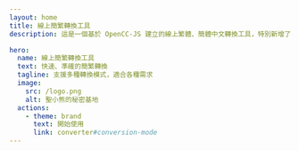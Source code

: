 ```yaml
---
layout: home
title: 線上簡繁轉換工具
description: 這是一個基於 OpenCC-JS 建立的線上繁體、簡體中文轉換工具，特別新增了簡轉繁功能，支援台灣化、香港化等多種模式，讓使用者能快速、準確地完成文字轉換。

hero:
  name: 線上簡繁轉換工具
  text: 快速、準確的簡繁轉換
  tagline: 支援多種轉換模式，適合各種需求
  image:
    src: /logo.png
    alt: 聖小熊的秘密基地
  actions:
    - theme: brand
      text: 開始使用
      link: converter#conversion-mode
---
```

<OpenCCConverter />

<style>
   /* 針對 VitePress 文章頁面中，主要內容區塊裡的第一個 h2 標題 */
    h2:first-child {
    border-top: none !important;
    padding-top: 5px !important;
    margin-top: 5px !important;
    }
    .vp-doc > div > h2:first-child .header-anchor {
    margin-top: -20px;
    }
</style>